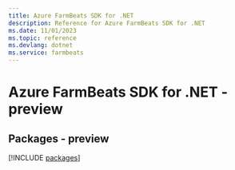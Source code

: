 ```yaml
---
title: Azure FarmBeats SDK for .NET
description: Reference for Azure FarmBeats SDK for .NET
ms.date: 11/01/2023
ms.topic: reference
ms.devlang: dotnet
ms.service: farmbeats
---
```

# Azure FarmBeats SDK for .NET - preview
## Packages - preview
[!INCLUDE [packages](farmbeats-index.md)]